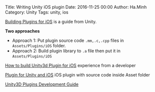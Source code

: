 Title: Writing Unity iOS plugin
Date: 2016-11-25 00:00
Author: Ha.Minh
Category: Unity
Tags: unity, ios

[Building Plugins for iOS](https://docs.unity3d.com/Manual/PluginsForIOS.html) is a guide from Unity.

**Two approaches**

* Approach 1: Put plugin source code `.mm,.c,.cpp` files in `Assets/Plugins/iOS` folder.
* Approach 2: Build plugin library to `.a` file then put it in `Assets/Plugins/iOS`

[How to build Unity3d Plugin for iOS](http://stackoverflow.com/questions/14834626/how-to-build-unity3d-plugin-for-ios) experience from a developer

[Plugin for Unity and iOS](http://blogs.shephertz.com/2013/08/23/bridging-the-gap-plugin-for-unity-and-ios/) iOS plugin with source code inside Asset folder

[Unity3D Plugins Development Guide](http://www.slideshare.net/kaijungchen/unity3-d-plugins-development-guide-29659247)


